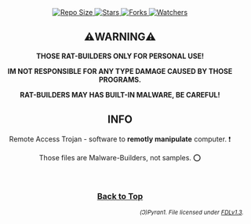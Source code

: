 <div align=center> <a href=https://github.com/Pyran1/RAT-Collection> <img src=https://img.shields.io/github/repo-size/Pyran1/RAT-Collection alt="Repo Size"> </a> <a href=https://github.com/Pyran1/RAT-Collection/stargazers> <img src=https://img.shields.io/github/stars/Pyran1/RAT-Collection?color=yellow alt=Stars> </a> <a href=https://github.com/Pyran1/RAT-Collection/network/members> <img src=https://img.shields.io/github/forks/Pyran1/RAT-Collection?color=yellowgreen alt=Forks> </a> <a href=https://github.com/Pyran1/RAT-Collection/watchers> <img src=https://img.shields.io/github/watchers/Pyran1/RAT-Collection?color=blueviolet alt=Watchers> </a> <h2>⚠️WARNING⚠️</h2> <b> <p>THOSE RAT-BUILDERS ONLY FOR PERSONAL USE!</p> <p>IM NOT RESPONSIBLE FOR ANY TYPE DAMAGE CAUSED BY THOSE PROGRAMS.</p> <p>RAT-BUILDERS MAY HAS BUILT-IN MALWARE, BE CAREFUL!</p> </b> <h2>INFO</h2> <p>Remote Access Trojan - software to <b>remotly manipulate</b> computer. ❗️</p> <p>Those files are Malware-Builders, not samples. ⭕️</p> <br> <h3> <b> <a href=#start-of-content>Back to Top</a> </b> </h3> <div align=right><sub><h6>(Ↄ)Pyran1. File licensed under <a href=https://www.gnu.org/licenses/fdl-1.3.txt>FDLv1.3</a>.</sub></h6></div> </div>
